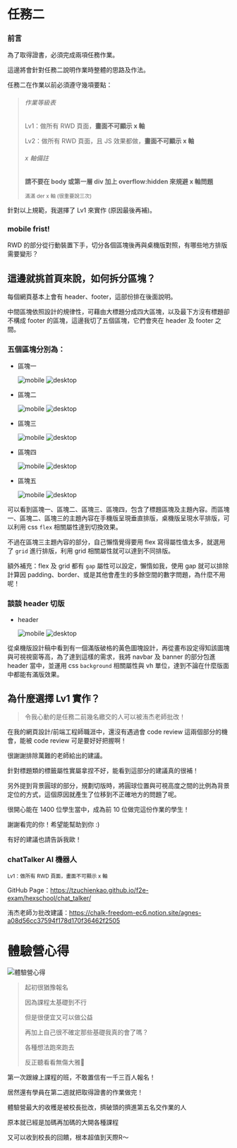 # 任務二

### 前言

為了取得證書，必須完成兩項任務作業。

這邊將會針對任務二說明作業時整體的思路及作法。

任務二在作業以前必須遵守幾項要點：

> ###### 作業等級表
> 
> Lv1：做所有 RWD 頁面，**畫面不可顯示 x 軸**
> 
> Lv2：做所有 RWD 頁面，且 JS 效果都做，**畫面不可顯示 x 軸**
> 
> ###### x 軸備註
> 
> **請不要在 body 或第一層 div 加上 overflow:hidden 來規避 x 軸問題**
> 
> <sup>滿滿 der x 軸 (很重要說三次)<sup>
>

針對以上規範，我選擇了 Lv1 來實作 (原因最後再補)。


### mobile frist!
RWD 的部分從行動裝置下手，切分各個區塊後再與桌機版對照，有哪些地方排版需要變形？
  
## 這邊就挑首頁來說，如何拆分區塊？
  
每個網頁基本上會有 header、footer，這部份排在後面說明。

中間區塊依照設計的規律性，可藉由大標題分成四大區塊，以及最下方沒有標題卻不構成 footer 的區塊，這邊我切了五個區塊，它們會夾在 header 及 footer 之間。
  
### 五個區塊分別為：

- 區塊一
  
  ![mobile](/docs/hexschool/chat_talker/assets/m-section-1.png)
  ![desktop](/docs/hexschool/chat_talker/assets/section-1.png)

- 區塊二
  
  ![mobile](/docs/hexschool/chat_talker/assets/m-section-2.png)
  ![desktop](/docs/hexschool/chat_talker/assets/section-2.png)

- 區塊三
  
  ![mobile](/docs/hexschool/chat_talker/assets/m-section-3.png)
  ![desktop](/docs/hexschool/chat_talker/assets/section-3.png)

- 區塊四
  
  ![mobile](/docs/hexschool/chat_talker/assets/m-section-4.png)
  ![desktop](/docs/hexschool/chat_talker/assets/section-4.png)

- 區塊五
  
  ![mobile](/docs/hexschool/chat_talker/assets/m-section-5.png)
  ![desktop](/docs/hexschool/chat_talker/assets/section-5.png)

可以看到區塊一、區塊二、區塊三、區塊四，包含了標題區塊及主題內容。而區塊一、區塊二、區塊三的主題內容在手機版呈現垂直排版，桌機版呈現水平排版，可以利用 css `flex` 相關屬性達到切換效果。

不過在區塊三主題內容的部分，自己懶惰覺得要用 flex 寫得屬性值太多，就選用了 `grid` 進行排版，利用 grid 相關屬性就可以達到不同排版。

額外補充：flex 及 grid 都有 `gap` 屬性可以設定，懶惰如我，使用 gap 就可以排除計算因 padding、border、或是其他會產生的多餘空間的數字問題，為什麼不用呢！

### 談談 header 切版

- header
  
  ![mobile](/docs/hexschool/chat_talker/assets/m-header.png)
  ![desktop](/docs/hexschool/chat_talker/assets/header.png)

從桌機版設計稿中看到有一個滿版破格的黃色圖塊設計，再從畫布設定得知該圖塊與可視視窗等高，為了達到這樣的需求，我將 navbar 及 banner 的部分包進 header 當中，並運用 css `background` 相關屬性與 vh 單位，達到不論在什麼版面中都能有滿版效果。
  
## 為什麼選擇 Lv1 實作？
  
>
> 令我心動的是任務二前幾名繳交的人可以被洧杰老師批改！
>

在我的網頁設計/前端工程師職涯中，還沒有遇過會 code review 這兩個部分的機會，能被 code review 可是要好好把握啊！

很謝謝排除萬難的老師給出的建議。

針對標題類的標籤屬性實屬拿捏不好，能看到這部分的建議真的很補！

另外提到背景圓球的部分，規劃切版時，將圓球位置與可視高度之間的比例為背景定位的方式，這個原因就產生了位移到不正確地方的問題了呢。

很開心能在 1400 位學生當中，成為前 10 位做完這份作業的學生！

謝謝看完的你！希望能幫助到你 :)

有好的建議也請告訴我歐！

### chatTalker AI 機器人
<sup>Lv1：做所有 RWD 頁面，畫面不可顯示 x 軸<sup>

GitHub Page：https://tzuchienkao.github.io/f2e-exam/hexschool/chat_talker/

洧杰老師ㄉ批改建議：https://chalk-freedom-ec6.notion.site/agnes-a08d56cc37594f178d170f36462f2505  



# 體驗營心得

![體驗營心得](https://i.imgur.com/wqZaPpu.jpg)

>
> 起初很猶豫報名
>
> 因為課程太基礎到不行
>
> 但是很便宜又可以做公益
>
> 再加上自己很不確定那些基礎我真的會了嗎？
>
> 各種想法跑來跑去
>
> 反正聽看看無傷大雅🤪
>


第一次跟線上課程的班，不敢置信有一千三百人報名！

居然還有學員在第二週就把取得證書的作業做完！
  
體驗營最大的收穫是被校長批改，擠破頭的擠進第五名交作業的人

原本就已經是加碼再加碼的大開各種課程

又可以收到校長的回饋，根本超值到天際R～
